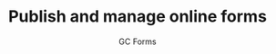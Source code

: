 ---
title: 'Publish and manage online forms'
subtitle: 'GC Forms'
translationKey: gc-forms
description: >-
  Collect information from the public using online forms.
  
  This tool is currently being piloted on a small scale. Contact us if you would like to pilot this tool in your service.
buttonText: 'Contact Us'
buttonAria: 'Contact us'
url: ''  
---